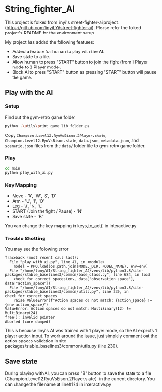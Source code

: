 # String_fighter_AI

This project is folked from linyi's street-fighter-ai project. (https://github.com/linyiLYi/street-fighter-ai). Please refer the folked project's README for the environment setup.

My project has added the following features:

* Added a feature for human to play with the AI.
* Save state to a file. 
* Allow human to press "START" button to join the fight (from 1 Player mode to 2 Player mode).
* Block AI to press "START" button as pressing "START" button will pause the game.

## Play with the AI

### Setup
Find out the gym-retro game folder
```bash
python .\utils\print_game_lib_folder.py
```
Copy `Champion.Level12.RyuVsBison.2Player.state`, `Champion.Level12.RyuVsBison.state`, `data.json`, `metadata.json`, and `scenario.json` files from the `data/` folder file to gym-retro game folder. 

### Play
```bash
cd main
python play_with_ai.py
```

### Key Mapping
* Move - 'A', 'W', 'S', 'D'
* Arm - 'U', 'I', 'O'
* Leg - 'J', 'K', 'L'
* START (Join the fight / Pause) - 'N'
* Save state - 'B'

You can change the key mapping in keys_to_act() in interactive.py

### Trouble Shotting
You may see the following error 
```
Traceback (most recent call last):
  File "play_with_ai.py", line 41, in <module>
    model = PPO.load(os.path.join(MODEL_DIR, MODEL_NAME), env=env)
  File "/home/tony/AI/String_fighter_AI/venv/lib/python3.8/site-packages/stable_baselines3/common/base_class.py", line 684, in load
    check_for_correct_spaces(env, data["observation_space"], data["action_space"])
  File "/home/tony/AI/String_fighter_AI/venv/lib/python3.8/site-packages/stable_baselines3/common/utils.py", line 230, in check_for_correct_spaces
    raise ValueError(f"Action spaces do not match: {action_space} != {env.action_space}")
ValueError: Action spaces do not match: MultiBinary(12) != MultiBinary(24)
free(): invalid pointer
Aborted (core dumped)
```
This is because linyi's AI was trained with 1 player mode, so the AI expects 1 player action input. To work around the issue, just simplely comment out the action spaces validation in site-packages/stable_baselines3/common/utils.py (line 230).

## Save state

During playing with AI, you can press "B" button to save the state to a file (Champion.Level12.RyuVsBison.2Player.state）in the current directory. You can change the file name at line#124 in interactive.py
